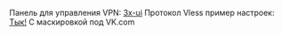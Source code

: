 Панель для управления VPN: [3x-ui](https://github.com/MHSanaei/3x-ui)
Протокол Vless пример настроек: [Тык!](https://github.com/Dosash/Dosash/blob/main/%D0%97%D0%B0%D0%BC%D0%B5%D1%82%D0%BA%D0%B8/VPN/%D0%A1%D0%BD%D0%B8%D0%BC%D0%BE%D0%BA%20%D1%8D%D0%BA%D1%80%D0%B0%D0%BD%D0%B0%202025-05-04%20%D0%B2%2000.08.19.png) С маскировкой под VK.com
